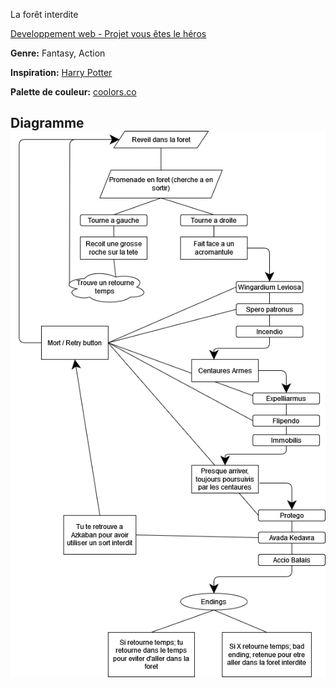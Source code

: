 La forêt interdite

<a href="https://smnarnold.com/projets/vous-etes-le-heros"> Developpement web - Projet vous êtes le héros </a>

<b>Genre:</b> Fantasy, Action

<b>Inspiration:</b> <a href="https://harrypotter.fandom.com/fr/wiki/Wiki_Harry_Potter"> Harry Potter </a>

<b>Palette de couleur:</b> <a href="https://coolors.co/ebede9-979b97-845a6d-3e1929-002921"> coolors.co </a>

<h2> Diagramme </2>
<img src="assets/dia.png" alt="diagramme">
